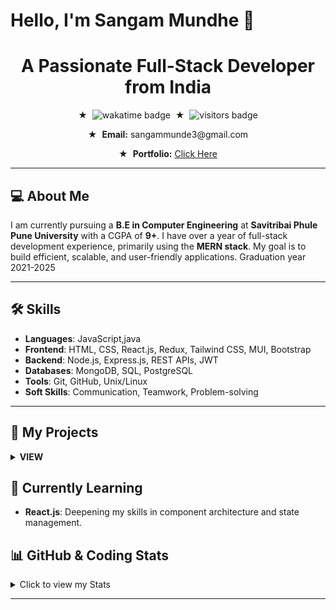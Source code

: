  # Hello, I'm Sangam Mundhe 👋 
<h1 align="center">A Passionate Full-Stack Developer from India</h1> 

<div align="center">  
  <p>★ &nbsp;<img src="https://wakatime.com/badge/user/018e92de-fd36-49db-920c-68aa5cee604c.svg" alt="wakatime badge"/> &nbsp;★ &nbsp;<img src="https://visitor-badge.laobi.icu/badge?page_id=Sangam5756.sangammundhe" alt="visitors badge"/></p>
  <p>★ &nbsp;<strong>Email:</strong> sangammunde3@gmail.com</p>
  <p>★ &nbsp;<strong>Portfolio:</strong> <a href="https://sangammundhe5756.onrender.com/" target="_blank">Click Here</a></p>

</div>

---
 
## 💻 About Me

  I am currently pursuing a **B.E in Computer Engineering** at **Savitribai Phule Pune University** with a CGPA of **9+**.  I have over a year of full-stack development experience, primarily using the **MERN stack**. My goal is to build efficient, scalable, and user-friendly applications. Graduation year 2021-2025

---

## 🛠️ Skills

- **Languages**: JavaScript,java
- **Frontend**: HTML, CSS, React.js, Redux, Tailwind CSS, MUI, Bootstrap
- **Backend**: Node.js, Express.js, REST APIs, JWT
- **Databases**: MongoDB, SQL, PostgreSQL
- **Tools**: Git, GitHub, Unix/Linux
- **Soft Skills**: Communication, Teamwork, Problem-solving
  

---

## 🚀 My Projects
<details>
   <summary><b> VIEW</b> </summary>

  <br>

<details>
  <summary><b> VidVault</b>(Jun 2024 - Jul 2024) | <a href="https://estore-sangam5756.onrender.com" target="_blank">Link</a></summary>
  <br>
  VidVault is a full-stack video-sharing platform developed using **React** and **Redux**.
  - Enhanced **user engagement** by 30% and reduced **page load time** by 25% with optimized component architecture.
  - Built **real-time updates** for video interactions using **WebSocket** technology, reducing latency by 35%.
  - Implemented a **debounced search feature**, reducing unnecessary API calls by 40% and improving search efficiency.
</details>

<details>
  <summary><b>Pawdoption</b> (Jul 2024 - Aug 2024) | <a href="https://petfriend5756.onrender.com" target="_blank">Link</a></summary>
  <br>
  Pawdoption is a full-stack pet adoption platform using the **MERN stack**, enabling users to browse, adopt, and manage pets.
  - Developed **secure user authentication** and **session management** to provide personalized and secure experiences.
  - Integrated **RESTful APIs** to enable seamless interaction between frontend and backend.
  - Built an efficient dashboard for users to manage their pet adoption status.
</details>

<details>
  <summary><b>ShopVerse</b> (Jun 2024 - Jul 2024) | <a href="https://estore-sangam5756.onrender.com" target="_blank">Link</a></summary>
  <br>
  ShopVerse is an eCommerce platform built with the **MERN stack** for users to shop products and complete secure transactions.
  - Integrated **payment gateways** to allow seamless payment processing.
  - Designed a **responsive UI** with **React** and **Tailwind CSS**, improving accessibility across devices.
  - Built a dynamic **cart management system** with **MongoDB** for quick access to user data.
</details>

<details>
  <summary><b>MovieMind</b> (May 2024 - Jun 2024) | <a href="https://github.com/Sangam5756/mern-github-app" target="_blank">Link</a></summary>
  <br>
  MovieMind is an AI-powered movie recommendation app that utilizes the **Cohere GPT API** for providing intelligent movie suggestions based on user input.
  - Integrated the **TMDB API** for fetching detailed movie information.
  - Deployed on **Firebase** for fast and scalable access, enhancing app performance.
  - Developed using **React**, **Redux**, and **Tailwind CSS** to ensure a modern, responsive design.
</details>
</details>


## 🎯 Currently Learning
- **React.js**: Deepening my skills in component architecture and state management.



## 📊 GitHub & Coding Stats

<details>
  <summary>Click to view my Stats</summary>
  <br>
  <div align="center">
    <img width="400" src="https://streak-stats.demolab.com?user=Sangam5756&theme=dark&date_format=j%20M%5B%20Y%5D" alt="GitHub Streak Stats" />
    <br><br>
    <img width="400" src="https://leetcode.card.workers.dev/sangammunde3?theme=dark&font=baloo&extension=null&theme=dark" alt="LeetCode Stats" />
    <br><br>
    <img width="800" height="600" src="https://wakatime.com/share/@sangammundhe/e8516248-30ab-4b62-8302-7724b68e5f9e.svg" alt="WakaTime Coding Activity" />
  </div>
</details>

---


